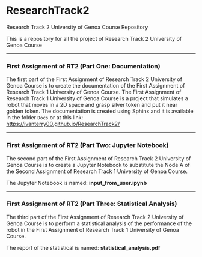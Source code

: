 # ResearchTrack2
Research Track 2 University of Genoa Course Repository

This is a repository for all the project of Research Track 2 University of Genoa Course

----------------------------------------------------------------------------------
### First Assignment of RT2 (Part One: Documentation)
The first part of the First Assignment of Research Track 2 University of Genoa Course is to create the documentation of the First Assignment of Research Track 
1 University of Genoa Course. The First Assignment of Research Track 1 University of Genoa Course is a project that simulates a robot that moves in a 2D space 
and grasp silver token and put it near golden token.
The documentation is created using Sphinx and it is available in the folder `Docs` or at this link: <a href="https://ivanterry00.github.io/ResearchTrack2/">https://ivanterry00.github.io/ResearchTrack2/</a>

----------------------------------------------------------------------------------
### First Assignment of RT2 (Part Two: Jupyter Notebook)

The second part of the First Assignment of Research Track 2 University of Genoa Course is to create a Jupyter Notebook to substitute the Node A of the Second Assignment of Research Track 1 University of Genoa Course.

The Jupyter Notebook is named: **input_from_user.ipynb**

----------------------------------------------------------------------------------
### First Assignment of RT2 (Part Three: Statistical Analysis)
The third part of the First Assignment of Research Track 2 University of Genoa Course is to perform a statistical analysis of the performance of the robot in the First Assignment of Research Track 1 University of Genoa Course.

The report of the statistical is named: **statistical_analysis.pdf**
